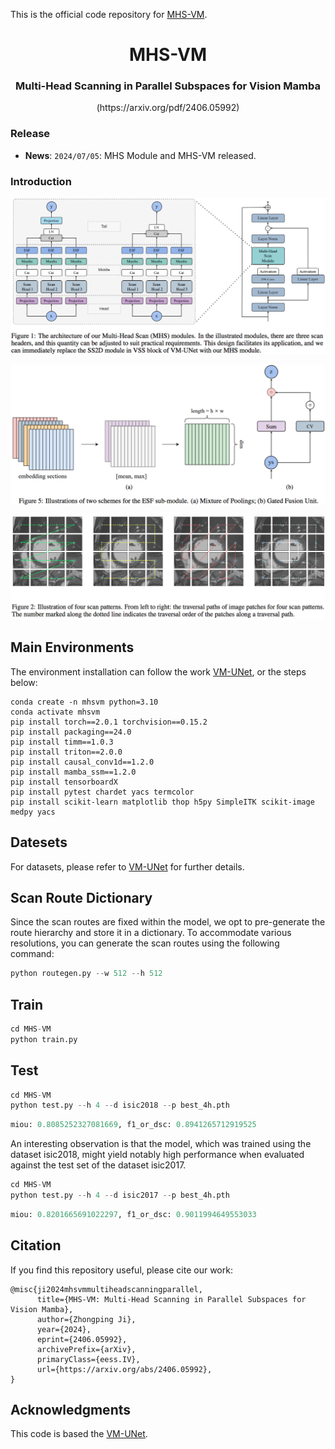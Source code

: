 This is the official code repository for [MHS-VM](https://arxiv.org/pdf/2406.05992).

<div align="center">
<h1> MHS-VM </h1>
<h3> Multi-Head Scanning in Parallel Subspaces for Vision Mamba </h3>
(https://arxiv.org/pdf/2406.05992)
</div>

### Release

- **News**: `2024/07/05`: MHS Module and MHS-VM released.

### Introduction

![module](https://github.com/PixDeep/MHS-VM/blob/main/assets/Figure-1.png)

![Embedding Section Fusion](https://github.com/PixDeep/MHS-VM/blob/main/assets/Figure-5.png)

![Scan Patterns](https://github.com/PixDeep/MHS-VM/blob/main/assets/Figure-2.png)

## Main Environments

The environment installation can follow the work [VM-UNet](https://github.com/JCruan519/VM-UNet), or the steps below:

```shell
conda create -n mhsvm python=3.10
conda activate mhsvm
pip install torch==2.0.1 torchvision==0.15.2
pip install packaging==24.0
pip install timm==1.0.3
pip install triton==2.0.0
pip install causal_conv1d==1.2.0 
pip install mamba_ssm==1.2.0
pip install tensorboardX  
pip install pytest chardet yacs termcolor
pip install scikit-learn matplotlib thop h5py SimpleITK scikit-image medpy yacs
```

## Datesets

For datasets, please refer to [VM-UNet](https://github.com/JCruan519/VM-UNet) for further details.

## Scan Route Dictionary

Since the scan routes are fixed within the model, we opt to pre-generate the route hierarchy and store it in a dictionary. To accommodate various resolutions, you can generate the scan routes using the following command:

```python
python routegen.py --w 512 --h 512
```

## Train

```python
cd MHS-VM
python train.py
```

## Test

```python
cd MHS-VM
python test.py --h 4 --d isic2018 --p best_4h.pth
```

```python
miou: 0.8085252327081669, f1_or_dsc: 0.8941265712919525
```

An interesting observation is that the model, which was trained using the dataset isic2018, might yield notably high performance when evaluated against the test set of the dataset isic2017.

```python
cd MHS-VM
python test.py --h 4 --d isic2017 --p best_4h.pth
```

```python
miou: 0.8201665691022297, f1_or_dsc: 0.9011994649553033
```

## Citation

If you find this repository useful, please cite our work: 

```
@misc{ji2024mhsvmmultiheadscanningparallel,
      title={MHS-VM: Multi-Head Scanning in Parallel Subspaces for Vision Mamba}, 
      author={Zhongping Ji},
      year={2024},
      eprint={2406.05992},
      archivePrefix={arXiv},
      primaryClass={eess.IV},
      url={https://arxiv.org/abs/2406.05992}, 
}
```

## Acknowledgments

This code is based the [VM-UNet](https://arxiv.org/abs/2402.02491).

